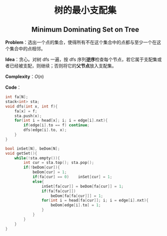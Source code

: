 <h1 style="text-align: center"> 树的最小支配集 </h1>

<h2 style="text-align: center"> Minimum Dominating Set on Tree </h2>



**Problem**：选出一个点的集合，使得所有不在这个集合中的点都与至少一个在这个集合中的点相邻。

**Idea**：贪心。对树 $\text{dfs}$ 一遍，按 $\text{dfs}$ 序列**逆序**检查每个节点，若它属于支配集或者已经被支配，则继续；否则将它的**父节点**放入支配集。

**Complexity**：$O(n)$ 

**Code**：

```cpp
int fa[N];
stack<int> sta;
void dfs(int x, int f){
	fa[x] = f;
	sta.push(x);
	for(int i = head[x]; i; i = edge[i].nxt){
		if(edge[i].to == f)	continue;
		dfs(edge[i].to, x);
	}
}

bool inSet[N], beDom[N];
void getSet(){
	while(!sta.empty()){
		int cur = sta.top(); sta.pop();
		if(!beDom[cur]){
			beDom[cur] = 1;
			if(fa[cur] == 0)	inSet[cur] = 1;
			else{
				inSet[fa[cur]] = beDom[fa[cur]] = 1;
				if(fa[fa[cur]])
					beDom[fa[fa[cur]]] = 1;
				for(int i = head[fa[cur]]; i; i = edge[i].nxt){
					beDom[edge[i].to] = 1;
				}
			}
		}
	}
}
```



